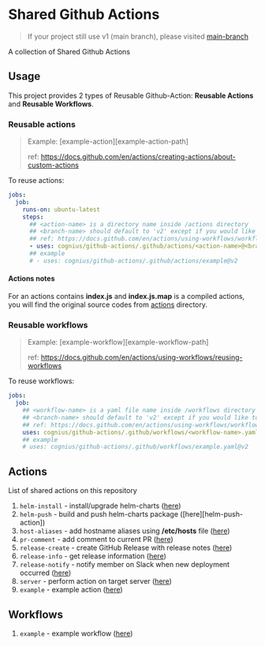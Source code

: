 # Shared Github Actions

> If your project still use v1 (main branch),
> please visited [main-branch](https://github.com/cognius/github-actions/tree/main)

A collection of Shared Github Actions

## Usage

This project provides 2 types of Reusable Github-Action:
**Reusable Actions** and **Reusable Workflows**.

### Reusable actions

> Example: [example-action][example-action-path]
>
> ref: https://docs.github.com/en/actions/creating-actions/about-custom-actions

To reuse actions:

```yaml
jobs:
  job:
    runs-on: ubuntu-latest
    steps:
      ## <action-name> is a directory name inside /actions directory
      ## <branch-name> should default to 'v2' except if you would like to test your working actions
      ## ref: https://docs.github.com/en/actions/using-workflows/workflow-syntax-for-github-actions#example-using-a-public-action-in-a-subdirectory
      - uses: cognius/github-actions/.github/actions/<action-name>@<branch-name>
      ## example
      # - uses: cognius/github-actions/.github/actions/example@v2
```

#### Actions notes

For an actions contains **index.js** and **index.js.map**
is a compiled actions, you will find the original source codes
from [actions][actions-src] directory.

[actions-src]: ./actions

### Reusable workflows

> Example: [example-workflow][example-workflow-path]
>
> ref: https://docs.github.com/en/actions/using-workflows/reusing-workflows

To reuse workflows:

```yaml
jobs:
  job:
    ## <workflow-name> is a yaml file name inside /workflows directory
    ## <branch-name> should default to 'v2' except if you would like to test your working workflow
    ## ref: https://docs.github.com/en/actions/using-workflows/workflow-syntax-for-github-actions#jobsjob_iduses
    uses: cognius/github-actions/.github/workflows/<workflow-name>.yaml@<branch-name>
    ## example
    # uses: cognius/github-actions/.github/workflows/example.yaml@v2
```

## Actions

List of shared actions on this repository

1. `helm-install` - install/upgrade helm-charts ([here][helm-install-action])
2. `helm-push` - build and push helm-charts package ([here][helm-push-action])
3. `host-aliases` - add hostname aliases using **/etc/hosts** file ([here][host-aliases-action])
4. `pr-comment` - add comment to current PR ([here][pr-comment-action])
5. `release-create` - create GitHub Release with release notes ([here][release-create-action])
6. `release-info` - get release information ([here][release-info-action])
7. `release-notify` - notify member on Slack when new deployment occurred ([here][release-notify-action])
8. `server` - perform action on target server ([here][server-action])
9. `example` - example action ([here][example-action])

[helm-install-action]: ./.github/actions/helm-install/README.md
[helm-install-action]: ./.github/actions/helm-push/README.md
[host-aliases-action]: ./.github/actions/host-aliases/README.md
[pr-comment-action]: ./.github/actions/pr-comment/README.md
[release-create-action]: ./.github/actions/release-create/README.md
[release-info-action]: ./.github/actions/release-info/README.md
[release-notify-action]: ./.github/actions/release-notify/README.md
[server-action]: ./.github/actions/server/README.md
[example-action]: ./.github/actions/example/README.md

## Workflows

1. `example` - example workflow ([here][example-workflow])

[example-workflow]: ./.github/workflows/README.md
